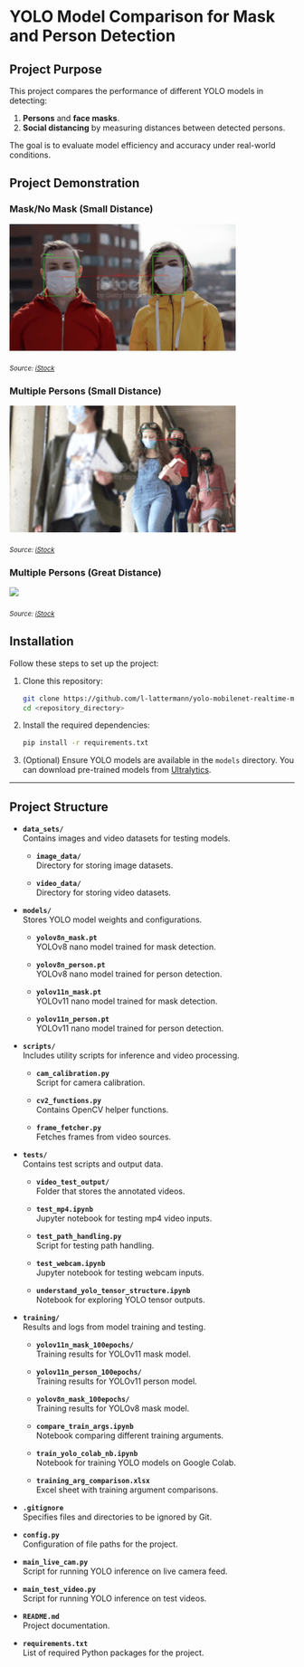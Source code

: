 # YOLO Model Comparison for Mask and Person Detection

## **Project Purpose**
This project compares the performance of different YOLO models in detecting:
1. **Persons** and **face masks**.
2. **Social distancing** by measuring distances between detected persons.

The goal is to evaluate model efficiency and accuracy under real-world conditions.


## **Project Demonstration**

### **Mask/No Mask (Small Distance)**
<img src="tests/video_test_output/istockphoto-1212372184-640_adpp_is.gif" width="400">

<sub>*Source: [iStock](https://www.istockphoto.com/de/video/virusepidemie-ist-in-einer-stadt-beendet-frau-und-mann-nehmen-chirurgische-masken-gm1212372184-351930090)*</sub>

### **Multiple Persons (Small Distance)**
<img src="tests/video_test_output/istockphoto-1267958948-640_adpp_is.gif" width="400">

<sub>*Source: [iStock](https://www.istockphoto.com/de/video/studenten-tragen-masken-auf-dem-campus-gm1267958948-372111685)*</sub>


### **Multiple Persons (Great Distance)**
<img src="tests/video_test_output/istockphoto-1217776095-640_adpp_is.gif" width="400">

<sub>*Source: [iStock](https://www.istockphoto.com/de/video/überfüllte-menschen-die-eine-gesichtsmaske-tragen-um-coronavirus-oder-covid-19-gm1217776095-355595911)*</sub>


## **Installation**
Follow these steps to set up the project:

1. Clone this repository:
   ```bash
   git clone https://github.com/l-lattermann/yolo-mobilenet-realtime-mask-detection.git
   cd <repository_directory>
   ```

2. Install the required dependencies:
   ```bash
   pip install -r requirements.txt
   ```

3. (Optional) Ensure YOLO models are available in the `models` directory. You can download pre-trained models from [Ultralytics](https://github.com/ultralytics/yolov5).

---

## **Project Structure**
- **`data_sets/`**  
  Contains images and video datasets for testing models.

  - **`image_data/`**  
    Directory for storing image datasets.

  - **`video_data/`**  
    Directory for storing video datasets.

- **`models/`**  
  Stores YOLO model weights and configurations.

  - **`yolov8n_mask.pt`**  
    YOLOv8 nano model trained for mask detection.

  - **`yolov8n_person.pt`**  
    YOLOv8 nano model trained for person detection.

  - **`yolov11n_mask.pt`**  
    YOLOv11 nano model trained for mask detection.

  - **`yolov11n_person.pt`**  
    YOLOv11 nano model trained for person detection.

- **`scripts/`**  
  Includes utility scripts for inference and video processing.

  - **`cam_calibration.py`**  
    Script for camera calibration.

  - **`cv2_functions.py`**  
    Contains OpenCV helper functions.

  - **`frame_fetcher.py`**  
    Fetches frames from video sources.

- **`tests/`**  
  Contains test scripts and output data.

  - **`video_test_output/`**  
    Folder that stores the annotated videos.

  - **`test_mp4.ipynb`**  
    Jupyter notebook for testing mp4 video inputs.

  - **`test_path_handling.py`**  
    Script for testing path handling.

  - **`test_webcam.ipynb`**  
    Jupyter notebook for testing webcam inputs.

  - **`understand_yolo_tensor_structure.ipynb`**  
    Notebook for exploring YOLO tensor outputs.

- **`training/`**  
  Results and logs from model training and testing.

  - **`yolov11n_mask_100epochs/`**  
    Training results for YOLOv11 mask model.

  - **`yolov11n_person_100epochs/`**  
    Training results for YOLOv11 person model.

  - **`yolov8n_mask_100epochs/`**  
    Training results for YOLOv8 mask model.

  - **`compare_train_args.ipynb`**  
    Notebook comparing different training arguments.

  - **`train_yolo_colab_nb.ipynb`**  
    Notebook for training YOLO models on Google Colab.

  - **`training_arg_comparison.xlsx`**  
    Excel sheet with training argument comparisons.

- **`.gitignore`**  
  Specifies files and directories to be ignored by Git.

- **`config.py`**  
  Configuration of file paths for the project.

- **`main_live_cam.py`**  
  Script for running YOLO inference on live camera feed.

- **`main_test_video.py`**  
  Script for running YOLO inference on test videos.

- **`README.md`**  
  Project documentation.

- **`requirements.txt`**  
  List of required Python packages for the project.